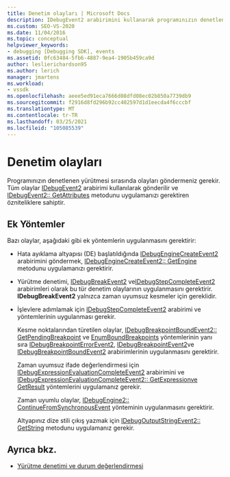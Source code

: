 ```yaml
---
title: Denetim olayları | Microsoft Docs
description: IDebugEvent2 arabirimini kullanarak programınızın denetlenen yürütmesi sırasında olayları gönderme hakkında bilgi edinin.
ms.custom: SEO-VS-2020
ms.date: 11/04/2016
ms.topic: conceptual
helpviewer_keywords:
- debugging [Debugging SDK], events
ms.assetid: 0fc63484-5fb6-4887-9ea4-1905b459ca9d
author: leslierichardson95
ms.author: lerich
manager: jmartens
ms.workload:
- vssdk
ms.openlocfilehash: aeee5ed91eca7666d08dfd08ec02b850a7739db9
ms.sourcegitcommit: f2916d8fd296b92cc402597d1d1eecda4f6cccbf
ms.translationtype: MT
ms.contentlocale: tr-TR
ms.lasthandoff: 03/25/2021
ms.locfileid: "105085539"
---
```

# <a name="control-events"></a>Denetim olayları
Programınızın denetlenen yürütmesi sırasında olayları göndermeniz gerekir. Tüm olaylar [IDebugEvent2](../../extensibility/debugger/reference/idebugevent2.md) arabirimi kullanılarak gönderilir ve [IDebugEvent2:: GetAttributes](../../extensibility/debugger/reference/idebugevent2-getattributes.md) metodunu uygulamanızı gerektiren özniteliklere sahiptir.

## <a name="additional-methods"></a>Ek Yöntemler
 Bazı olaylar, aşağıdaki gibi ek yöntemlerin uygulanmasını gerektirir:

- Hata ayıklama altyapısı (DE) başlatıldığında [IDebugEngineCreateEvent2](../../extensibility/debugger/reference/idebugenginecreateevent2.md) arabirimini göndermek, [IDebugEngineCreateEvent2:: GetEngine](../../extensibility/debugger/reference/idebugenginecreateevent2-getengine.md) metodunu uygulamanızı gerektirir.

- Yürütme denetimi, [IDebugBreakEvent2](../../extensibility/debugger/reference/idebugbreakevent2.md) ve[IDebugStepCompleteEvent2](../../extensibility/debugger/reference/idebugstepcompleteevent2.md) arabirimleri olarak bu tür denetim olaylarının uygulanmasını gerektirir. **IDebugBreakEvent2** yalnızca zaman uyumsuz kesmeler için gereklidir.

- İşlevlere adımlamak için [IDebugStepCompleteEvent2](../../extensibility/debugger/reference/idebugstepcompleteevent2.md) arabirimi ve yöntemlerinin uygulanması gerekir.

  Kesme noktalarından türetilen olaylar, [IDebugBreakpointBoundEvent2:: GetPendingBreakpoint](../../extensibility/debugger/reference/idebugbreakpointboundevent2-getpendingbreakpoint.md) ve [EnumBoundBreakpoints](../../extensibility/debugger/reference/idebugbreakpointboundevent2-enumboundbreakpoints.md) yöntemlerinin yanı sıra [IDebugBreakpointErrorEvent2](../../extensibility/debugger/reference/idebugbreakpointerrorevent2.md), [IDebugBreakpointEvent2](../../extensibility/debugger/reference/idebugbreakpointevent2.md)ve [IDebugBreakpointBoundEvent2](../../extensibility/debugger/reference/idebugbreakpointboundevent2.md) arabirimlerinin uygulanmasını gerektirir.

  Zaman uyumsuz ifade değerlendirmesi için [IDebugExpressionEvaluationCompleteEvent2](../../extensibility/debugger/reference/idebugexpressionevaluationcompleteevent2.md) arabirimini ve [IDebugExpressionEvaluationCompleteEvent2:: GetExpression](../../extensibility/debugger/reference/idebugexpressionevaluationcompleteevent2-getexpression.md)[ve GetResult](../../extensibility/debugger/reference/idebugexpressionevaluationcompleteevent2-getresult.md) yöntemlerini uygulamanız gerekir.

  Zaman uyumlu olaylar, [IDebugEngine2:: ContinueFromSynchronousEvent](../../extensibility/debugger/reference/idebugengine2-continuefromsynchronousevent.md) yönteminin uygulanmasını gerektirir.

  Altyapınız dize stili çıkış yazmak için [IDebugOutputStringEvent2:: GetString](../../extensibility/debugger/reference/idebugoutputstringevent2-getstring.md) metodunu uygulamanız gerekir.

## <a name="see-also"></a>Ayrıca bkz.
- [Yürütme denetimi ve durum değerlendirmesi](../../extensibility/debugger/execution-control-and-state-evaluation.md)
